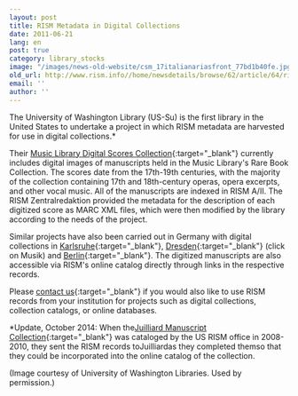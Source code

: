 ```yaml
---
layout: post
title: RISM Metadata in Digital Collections
date: 2011-06-21
lang: en
post: true
category: library_stocks
image: "/images/news-old-website/csm_17italianariasfront_77bd1b40fe.jpg"
old_url: http://www.rism.info//home/newsdetails/browse/62/article/64/rism-metadata-in-digital-collections.html
email: ''
author: ''
---
```



The University of Washington Library (US-Su) is the first library in the United States to undertake a project in which RISM metadata are harvested for use in digital collections.\*

Their [Music Library Digital Scores Collection](http://content.lib.washington.edu/mmweb/index.html){:target="_blank"} currently includes digital images of manuscripts held in the Music Library's Rare Book Collection. The scores date from the 17th-19th centuries, with the majority of the collection containing 17th and 18th-century operas, opera excerpts, and other vocal music. All of the manuscripts are indexed in RISM A/II. The RISM Zentralredaktion provided the metadata for the description of each digitized score as MARC XML files, which were then modified by the library according to the needs of the project.

Similar projects have also been carried out in Germany with digital collections in [Karlsruhe](http://digital.blb-karlsruhe.de/Musikalien/nav/classification/20952){:target="_blank"}, [Dresden](http://www.slub-dresden.de/sammlungen/digitale-sammlungen/kollektionen/){:target="_blank"} (click on Musik) and [Berlin](http://digital.staatsbibliothek-berlin.de/dms/suche/?DC=musiknoten){:target="_blank"}. The digitized manuscripts are also accessible via RISM's online catalog directly through links in the respective records.

Please [contact us](http://contact@rism.info/){:target="_blank"} if you would also like to use RISM records from your institution for projects such as digital collections, collection catalogs, or online databases.

\*Update, October 2014: When the[Juilliard Manuscript Collection](http://juilliardmanuscriptcollection.org%E2%80%8B/){:target="_blank"} was cataloged by the US RISM office in 2008-2010, they sent the RISM records toJuilliardas they completed themso that they could be incorporated into the online catalog of the collection.

(Image courtesy of University of Washington Libraries. Used by permission.)